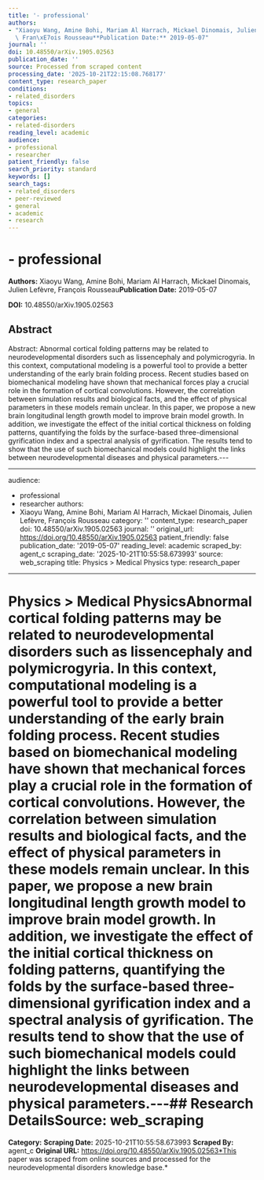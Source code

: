 ```yaml
---
title: '- professional'
authors:
- "Xiaoyu Wang, Amine Bohi, Mariam Al Harrach, Mickael Dinomais, Julien Lef\xE8vre,\
  \ Fran\xE7ois Rousseau**Publication Date:** 2019-05-07"
journal: ''
doi: 10.48550/arXiv.1905.02563
publication_date: ''
source: Processed from scraped content
processing_date: '2025-10-21T22:15:08.768177'
content_type: research_paper
conditions:
- related_disorders
topics:
- general
categories:
- related-disorders
reading_level: academic
audience:
- professional
- researcher
patient_friendly: false
search_priority: standard
keywords: []
search_tags:
- related_disorders
- peer-reviewed
- general
- academic
- research
---
```


# - professional

**Authors:** Xiaoyu Wang, Amine Bohi, Mariam Al Harrach, Mickael Dinomais, Julien Lefèvre, François Rousseau**Publication Date:** 2019-05-07

**DOI:** 10.48550/arXiv.1905.02563

## Abstract

Abstract:
Abnormal cortical folding patterns may be related to neurodevelopmental disorders such as lissencephaly and polymicrogyria. In this context, computational modeling is a powerful tool to provide a better understanding of the early brain folding process. Recent studies based on biomechanical modeling have shown that mechanical forces play a crucial role in the formation of cortical convolutions. However, the correlation between simulation results and biological facts, and the effect of physical parameters in these models remain unclear. In this paper, we propose a new brain longitudinal length growth model to improve brain model growth. In addition, we investigate the effect of the initial cortical thickness on folding patterns, quantifying the folds by the surface-based three-dimensional gyrification index and a spectral analysis of gyrification. The results tend to show that the use of such biomechanical models could highlight the links between neurodevelopmental diseases and physical parameters.---

---
audience:
- professional
- researcher
authors:
- Xiaoyu Wang, Amine Bohi, Mariam Al Harrach, Mickael Dinomais, Julien Lefèvre, François
Rousseau
category: ''
content_type: research_paper
doi: 10.48550/arXiv.1905.02563
journal: ''
original_url: https://doi.org/10.48550/arXiv.1905.02563
patient_friendly: false
publication_date: '2019-05-07'
reading_level: academic
scraped_by: agent_c
scraping_date: '2025-10-21T10:55:58.673993'
source: web_scraping
title: Physics > Medical Physics
type: research_paper
---
# Physics > Medical PhysicsAbnormal cortical folding patterns may be related to neurodevelopmental disorders such as lissencephaly and polymicrogyria. In this context, computational modeling is a powerful tool to provide a better understanding of the early brain folding process. Recent studies based on biomechanical modeling have shown that mechanical forces play a crucial role in the formation of cortical convolutions. However, the correlation between simulation results and biological facts, and the effect of physical parameters in these models remain unclear. In this paper, we propose a new brain longitudinal length growth model to improve brain model growth. In addition, we investigate the effect of the initial cortical thickness on folding patterns, quantifying the folds by the surface-based three-dimensional gyrification index and a spectral analysis of gyrification. The results tend to show that the use of such biomechanical models could highlight the links between neurodevelopmental diseases and physical parameters.---## Research Details**Source:** web_scraping
**Category:**
**Scraping Date:** 2025-10-21T10:55:58.673993
**Scraped By:** agent_c
**Original URL:** https://doi.org/10.48550/arXiv.1905.02563*This paper was scraped from online sources and processed for the neurodevelopmental disorders knowledge base.*